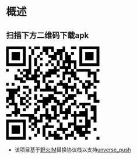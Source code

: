 # 概述
## 扫描下方二维码下载apk

![qr-chatapk](qr-chat.png)

* 该项目基于[野火IM](https://github.com/wildfirechat/android-chat)替换协议栈以支持[unverse_push](https://github.com/comsince/universe_push)